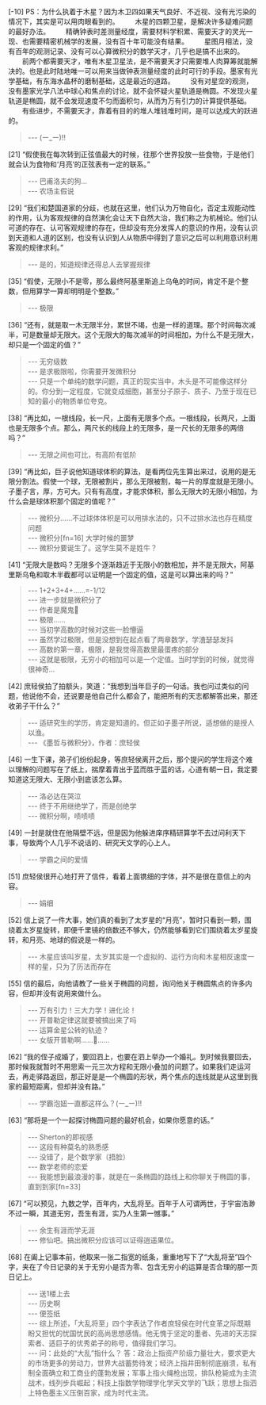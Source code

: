 
[-10] PS：为什么执着于木星？因为木卫四如果天气良好、不近视、没有光污染的情况下，其实是可以用肉眼看到的。
　　木星的四颗卫星，是解决许多疑难问题的最好办法。
　　精确钟表时差测量经度，需要材料学积累、需要天才的灵光一现、也需要精密机械学的发展，没有百十年可能没有结果。
　　星图月相法，没有百年的观测记录、没有可以心算微积分的数学天才，几乎也是搞不出来的。
　　前两个都需要天才，唯有木星卫星法，是不需要天才只需要堆人肉算筹就能解决的。也是此时陆地唯一可以用来当做钟表测量经度的此时可行的手段。墨家有光学基础，有东海水晶杯的磨制基础，这是最近的道路。
　　没有对星空的观测，没有墨家光学八法中球心和焦点的讨论，就不会怀疑火星轨道是椭圆。不发现火星轨道是椭圆，就不会发现速度不匀而面积匀，从而为万有引力的计算提供基础。
　　有些进步，不需要天才，靠着有目的的堆人堆钱堆时间，是可以达成大的跃进的。
>--- (ー_ー)!!<br>

[21] “假使我在每次转到正弦值最大的时候，往那个世界投放一些食物，于是他们就会认为食物和‘月亮’的正弦表有一定的联系。”
>--- 巴甫洛夫的狗...<br>
>--- 农场主假说<br>

[29] “我们和楚国道家的分歧，也就在这里，他们认为万物自化，否定主观能动性的作用，认为客观规律的自然演化会让天下自然大治，我们称之为机械论。他们认可道的存在、认可客观规律的存在，但却没有充分发挥人的意识的作用，没有认识到天道和人道的区别，也没有认识到人从物质中得到了意识之后可以利用意识利用客观的规律求利。”
>--- 是的，知道规律还得总人去掌握规律<br>

[35] “假使，无限小不是零，那么最终阿基里斯追上乌龟的时间，肯定不是个整数，但用算学一算却明明是个整数。”
>--- 极限<br>

[36] “还有，就是取一木无限半分，累世不竭，也是一样的道理。那个时间每次减半，可是数量却无限大。这个无限大的每次减半的时间相加，为什么不是无限大，却只是一个固定的值？”
>--- 无穷级数<br>
>--- 是求极限啦，你需要开发微积分<br>
>--- 只是一个单纯的数学问题，真正的现实当中，木头是不可能像这样分的。你分到一定程度，它就变成细胞，甚至分子原子、质子、乃至于现在已知的最小的物质单位夸克。<br>

[38] “再比如，一根线段，长一尺，上面有无限多个点。一根线段，长两尺，上面也是无限多个点。那么，两尺长的线段上的无限多，是一尺长的无限多的两倍吗？”
>--- 无限之间也可比，有高阶有低阶<br>

[39] “再比如，巨子说他知道球体积的算法，是看两位先生算出来过，说用的是无限分割法。假使一个球，无限被割片，那么无限被割，每一片的厚度就是无限小。子墨子言，厚，方可大。只有有高度，才能求体积，那么无限大的无限小相加，为什么会是球体积那个固定的值呢？”
>--- 微积分……不过球体体积是可以用排水法的，只不过排水法也存在精度问题<br>
>--- 微积分[fn=16]
大学时候的噩梦<br>
>--- 微积分要诞生了。这学生莫不是姓牛？<br>

[41] “无限大是数吗？无限多个逐渐趋近于无限小的数相加，并不是无限大，阿基里斯乌龟和取木半截都可以证明是一个固定的值，这是可以算出来的吗？”
>--- 1+2+3+4+......=-1/12<br>
>--- 进一步就是微积分了<br>
>--- 作者是魔鬼👿<br>
>--- 极限……<br>
>--- 当初学高数的时候对这些一脸懵逼<br>
>--- 虽然学过极限，但是没想到在起点看了两章数学，学渣瑟瑟发抖<br>
>--- 高数的第一章，极限，是我觉得高数里最蛋疼的部分<br>
>--- 这就是极限，无穷小的相加可以是一个定值。当时学到的时候，就觉得很神奇…<br>

[42] 庶轻侯拍了拍额头，笑道：“我想到当年巨子的一句话。我也问过类似的问题，他说他不会，还说要是他自己什么都会了，能把所有的天志都解答出来，那还收弟子干什么？”
>--- 适研究生的学历，肯定是知道的。但正如子墨子所说，适想做的是授人以渔。<br>
>--- 《墨哲与微积分》，作者：庶轻侯<br>

[46] 一生下课，弟子们纷纷起身，等庶轻侯离开之后，那个提问的学生将这个难以理解的问题写在了纸上，揣摩着青出于蓝而胜于蓝的话，心道有朝一日，我定要知道这无限大、无限小到底该怎么算。
>--- 洛必达在哭泣<br>
>--- 终于不用继绝学了，而是创绝学<br>
>--- 微积分啊，啧啧啧<br>

[49] 一封是就住在他隔壁不远，但是因为他躲进庠序精研算学不去过问利天下事，导致两个人几乎不说话的、研究天文学的心上人。
>--- 学霸之间的爱情<br>

[51] 庶轻侯很开心地打开了信件，看着上面镌细的字体，并不是很在意信上的内容。
>--- 娟细<br>

[52] 信上说了一件大事，她们真的看到了太岁星的“月亮”，暂时只看到一颗，围绕着太岁星旋转，即便千里镜的倍数还不够大，仍然能够看到它们围绕着太岁星旋转，和月亮、地球的假说是一样的。
>--- 木星应该叫岁星，太岁其实是一个虚拟的、运行方向和木星相反速度一样的星，只为了历法而存在<br>

[55] 信的最后，向他请教了一些关于椭圆的问题，询问他关于椭圆焦点的许多内容，但却并没有说用来做什么。
>--- 万有引力！三大力学！进化论！<br>
>--- 开普勒定律这就要被搞出来了吗<br>
>--- 运算金星公转的轨迹？<br>
>--- 女版开普勒啊……🐂……<br>

[62] “我的侄子成婚了，要回泗上，也要在泗上举办一个婚礼。到时候我要回去，那时候我就暂时不用思索一元三次方程和无限小叠加的问题了。如果我们走运河去，再走驿路返回，那正好是是一个椭圆的形状，两个焦点的连线就是从这里到我家的最短距离，但却并没有路。”
>--- 学霸泡妞一直都这样么？(ー_ー)!!<br>

[63] “那将是一个一起探讨椭圆问题的最好机会，如果你愿意的话。”
>--- Sherton的即视感<br>
>--- 这段有种莫名的熟悉感<br>
>--- 没错了，是个数学家（捂脸）<br>
>--- 数学老师的恋爱<br>
>--- 我能想到最浪漫的事，就是在一条椭圆的路线上和你聊关于椭圆的事，直到到家[fn=33]<br>

[67] “可以预见，九数之学，百年内，大乱将至。百年于人可谓两世，于宇宙浩渺不过一瞬，其道无穷，吾生有涯，实乃人生第一憾事。”
>--- 余生有涯而学无涯<br>
>--- 修仙吧。搞出微积分应该可以证得逍遥果位。<br>

[68] 在阖上记事本前，他取来一张二指宽的纸条，重重地写下了“大乱将至”四个字，夹在了今日记录的关于无穷小是否为零、包含无穷小的运算是否合理的那一页日记上。
>--- 送1楼上去<br>
>--- 历史啊<br>
>--- 便签纸<br>
>--- 综上所述，「大乱将至」四个字表达了作者庶轻侯在时代变革之际既期盼又担忧的忧国忧民的高尚思想感情。他无愧于坚定的墨者、先进的天志探索者、适巨子的优秀弟子的称号，值得我们学习。<br>
>--- 问：此处的“大乱”指什么？
答：政治上指资产阶级力量壮大，要求更大的市场更多的劳动力，世界大战蓄势待发；经济上指井田制彻底崩溃，私有制全面确立和工商业的蓬勃发展；军事上指火绳枪出现，排队枪毙成为主流战术，线列步兵崛起；科技上指数学物理学化学天文学的飞跃；思想上指泗上特色墨主义压倒百家，成为时代主流。<br>
